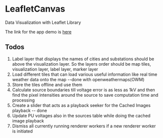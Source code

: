 # LeafletCanvas
Data Visualization with Leaflet Library

The link for the app demo is [here](https://posoco.github.io/LeafletCanvas)

## Todos
1. Label layer that displays the names of cities and substations should be above the visualization layer. So the layers order should be map tiles, visualization layer, label layer, marker layer
2. Load different tiles that can load various useful information like real time weather data onto the map --done with openweathermaps(OWM)
3. Store the tiles offline and use them
4. Calculate source boundaries till voltage error is as less as 1kV and then find the pixel intensities around the source to save computation time and processing
5. Create a slider that acts as a playback seeker for the Cached Images playback -- done
6. Update PU voltages also in the sources table while doing the cached image playback
7. Dismiss all currently running renderer workers if a new renderer worker is initiated
